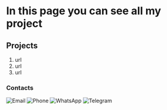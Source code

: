 # In this page you can see all my project 

## Projects
1) url
2) url
3) url

### Contacts
![Email](https://img.shields.io/badge/Email-zenyen14@gmail.com-090909?style=for-the-badge&logo=Gmail)
![Phone](https://img.shields.io/badge/Phone-380970125456-090909?style=for-the-badge&logo=call)
![WhatsApp](https://img.shields.io/badge/WhatsApp-@WhatsApp-090909?style=for-the-badge&logo=WhatsApp)
![Telegram](https://img.shields.io/badge/Telegram-@telegram-090909?style=for-the-badge&logo=Telegram)